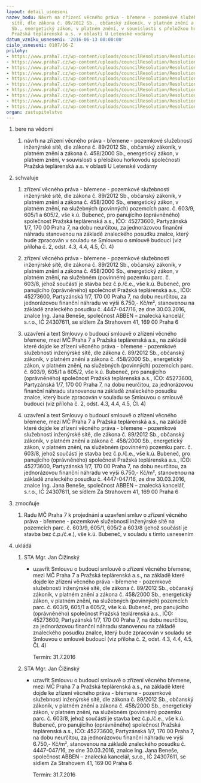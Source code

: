 ```yaml
---
layout: detail_usneseni
nazev_bodu: Návrh na zřízení věcného práva - břemene - pozemkové služebnosti inženýrské
  sítě, dle zákona č. 89/2012 Sb., občanský zákoník, v platném znění a zákona č. 458/2000
  Sb., energetický zákon, v platném znění, v souvislosti s přeložkou horkovodu společnosti
  Pražská teplárenská a.s. v oblasti U Letenské vodárny
datum_vzniku_usneseni: '2016-06-13 00:00:00'
cislo_usneseni: 0107/16-Z
prilohy:
- https://www.praha7.cz/wp-content/uploads/councilResolution/Resolutions/27453/export/DZ_vbPT~73191.docx
- https://www.praha7.cz/wp-content/uploads/councilResolution/Resolutions/27453/export/02_vbPT~73190.docx
- https://www.praha7.cz/wp-content/uploads/councilResolution/Resolutions/27453/export/03_vbPT~73189.docx
- https://www.praha7.cz/wp-content/uploads/councilResolution/Resolutions/27453/export/04_bPT~73188.docx
- https://www.praha7.cz/wp-content/uploads/councilResolution/Resolutions/27453/export/05_bPT~73187.pdf
- https://www.praha7.cz/wp-content/uploads/councilResolution/Resolutions/27453/export/06_bPT~73186.pdf
- https://www.praha7.cz/wp-content/uploads/councilResolution/Resolutions/27453/export/07_bPT~73185.pdf
- https://www.praha7.cz/wp-content/uploads/councilResolution/Resolutions/27453/export/08_bPT~73184.pdf
- https://www.praha7.cz/wp-content/uploads/councilResolution/Resolutions/27453/export/09_bPT~73183.pdf
- https://www.praha7.cz/wp-content/uploads/councilResolution/Resolutions/27453/export/export~301613.pdf
organ: zastupitelstvo
---
```

<ol id="urzList" class="urzList_view"><li id="" class="urzClass1"><span name="1">bere na vědomí</span><ol class="urzOlClass"><li style="text-align: left;" id="" class="urzClass2"><span><p>návrh na zřízení věcného práva - břemene - pozemkové služebnosti inženýrské sítě, dle zákona č. 89/2012 Sb., občanský zákoník, v platném znění a zákona č. 458/2000 Sb., energetický zákon, v platném znění, v souvislosti s přeložkou horkovodu společnosti Pražská teplárenská a.s. v oblasti U Letenské vodárny</p></span></li></ol></li><li id="" class="urzClass1"><span name="24">schvaluje</span><ol id="" class="urzOlClass"><li style="text-align: left;" id="" class="urzClass2"><span><p>zřízení věcného práva - břemene - pozemkové služebnosti inženýrské sítě, dle zákona č. 89/2012 Sb., občanský zákoník, v platném znění a zákona č. 458/2000 Sb., energetický zákon, v platném znění, na služebných (povinných) pozemcích parc. č. 603/9, 605/1 a 605/2, vše k.ú. Bubeneč, pro panujícího (oprávněného) společnost Pražská teplárenská a.s., IČO: 45273600, Partyzánská 1/7, 170 00 Praha 7, na dobu neurčitou, za jednorázovou finanční náhradu stanovenou na základě znaleckého posudku znalce, který bude zpracován v souladu se Smlouvou o smlouvě budoucí (viz příloha č. 2, odst. 4.3, 4.4, 4.5, Čl. 4)<br></p></span></li><li style="text-align: left;" id="" class="urzClass2"><span><p>zřízení věcného práva - břemene - pozemkové služebnosti inženýrské sítě, dle zákona č. 89/2012 Sb., občanský zákoník, v platném znění a zákona č. 458/2000 Sb., energetický zákon, v platném znění, na služebném (povinném) pozemku parc. č. 603/8,&nbsp;jehož součástí je stavba bez č.p./č.e., vše k.ú. Bubeneč, pro panujícího (oprávněného) společnost Pražská teplárenská a.s., IČO: 45273600, Partyzánská 1/7, 170 00 Praha 7, na dobu neurčitou, za jednorázovou finanční náhradu ve výši 6.750,- Kč/m², stanovenou na základě znaleckého posudku č. 4447-047/16, ze dne 30.03.2016, znalce Ing. Jana Beneše, společnost ABBEN – znalecká kancelář, s.r.o., IČ 24307611, se sídlem Za Strahovem 41, 169 00 Praha 6<br></p></span></li><li style="text-align: left;" id="" class="urzClass2"><span><p>uzavření a text Smlouvy o budoucí smlouvě o zřízení věcného břemene, mezi MČ Praha 7 a Pražská teplárenská a.s., na základě které dojde ke zřízení věcného práva - břemene - pozemkové služebnosti inženýrské sítě, dle zákona č. 89/2012 Sb., občanský zákoník, v platném znění a zákona č. 458/2000 Sb., energetický zákon, v platném znění, na služebných (povinných) pozemcích parc. č. 603/9, 605/1 a 605/2, vše k.ú. Bubeneč, pro panujícího (oprávněného) společnost Pražská teplárenská a.s., IČO: 45273600, Partyzánská 1/7, 170 00 Praha 7, na dobu neurčitou, za jednorázovou finanční náhradu stanovenou na základě znaleckého posudku znalce, který bude zpracován v souladu se Smlouvou o smlouvě budoucí (viz příloha č. 2, odst. 4.3, 4.4, 4.5, Čl. 4)<br></p></span></li><li style="text-align: left;" id="" class="urzClass2"><span><p>uzavření a text Smlouvy o budoucí smlouvě o zřízení věcného břemene, mezi MČ Praha 7 a Pražská teplárenská a.s., na základě které dojde ke zřízení věcného práva&nbsp;- břemene - pozemkové služebnosti inženýrské sítě, dle zákona č. 89/2012 Sb., občanský zákoník, v platném znění a zákona č. 458/2000 Sb., energetický zákon, v platném znění, na služebném (povinném) pozemku parc. č. 603/8, jehož součástí je stavba bez č.p./č.e., vše k.ú. Bubeneč, pro panujícího (oprávněného) společnost Pražská teplárenská a.s., IČO: 45273600, Partyzánská 1/7, 170 00 Praha 7, na dobu neurčitou, za jednorázovou finanční náhradu ve výši 6.750,- Kč/m², stanovenou na základě znaleckého posudku č. 4447-047/16, ze dne 30.03.2016, znalce Ing. Jana Beneše, společnost ABBEN – znalecká kancelář, s.r.o., IČ 24307611, se sídlem Za Strahovem 41, 169 00 Praha 6<br></p></span></li></ol></li><li id="" class="urzClass1"><span name="41">zmocňuje</span><ol id="" class="urzOlClass"><li style="text-align: left;" id="" class="urzClass2"><span><p>Radu MČ Praha 7 k projednání a uzavření smluv o zřízení věcného práva - břemene - pozemkové služebnosti inženýrské sítě na pozemcích parc. č. 603/9, 605/1, 605/2 a 603/8 (jehož součástí je stavba bez č.p./č.e.), vše k.ú. Bubeneč, v souladu s tímto usnesením<br></p></span></li></ol></li><li class="urzClass1" id="urzUkoly"><span name="1">ukládá</span><ol class="urzOlClass"><li class="urzClass2"><span><p>STA Mgr. Jan Čižinský</p></span><ul class="urzUlClass"><li class="urzClass3"><span><p>uzavřít Smlouvu o budoucí smlouvě o zřízení věcného břemene, mezi MČ Praha 7 a Pražská teplárenská a.s., na základě které dojde ke zřízení věcného práva - břemene - pozemkové služebnosti inženýrské sítě, dle zákona č. 89/2012 Sb., občanský zákoník, v platném znění a zákona č. 458/2000 Sb., energetický zákon, v platném znění, na služebných (povinných) pozemcích parc. č. 603/9, 605/1 a 605/2, vše k.ú. Bubeneč, pro panujícího (oprávněného) společnost Pražská teplárenská a.s., IČO: 45273600, Partyzánská 1/7, 170 00 Praha 7, na dobu neurčitou, za jednorázovou finanční náhradu stanovenou na základě znaleckého posudku znalce, který bude zpracován v souladu se Smlouvou o smlouvě budoucí (viz příloha č. 2, odst. 4.3, 4.4, 4.5, Čl. 4)</p></span><span class="urzUkolTermin">  Termín:&nbsp;31.7.2016</span></li></ul></li><li class="urzClass2"><span><p>STA Mgr. Jan Čižinský</p></span><ul class="urzUlClass"><li class="urzClass3"><span><p>uzavřít Smlouvu o budoucí smlouvě o zřízení věcného břemene, mezi MČ Praha 7 a Pražská teplárenská a.s., na základě které dojde ke zřízení věcného práva - břemene - pozemkové služebnosti inženýrské sítě, dle zákona č. 89/2012 Sb., občanský zákoník, v platném znění a zákona č. 458/2000 Sb., energetický zákon, v platném znění, na služebném (povinném) pozemku parc. č. 603/8, jehož součástí je stavba bez č.p./č.e., vše k.ú. Bubeneč, pro panujícího (oprávněného) společnost Pražská teplárenská a.s., IČO: 45273600, Partyzánská 1/7, 170 00 Praha 7, na dobu neurčitou, za jednorázovou finanční náhradu ve výši 6.750,- Kč/m², stanovenou na základě znaleckého posudku č. 4447-047/16, ze dne 30.03.2016, znalce Ing. Jana Beneše, společnost ABBEN – znalecká kancelář, s.r.o., IČ 24307611, se sídlem Za Strahovem 41, 169 00 Praha 6</p></span><span class="urzUkolTermin">  Termín:&nbsp;31.7.2016</span></li></ul></li></ol></li></ol>